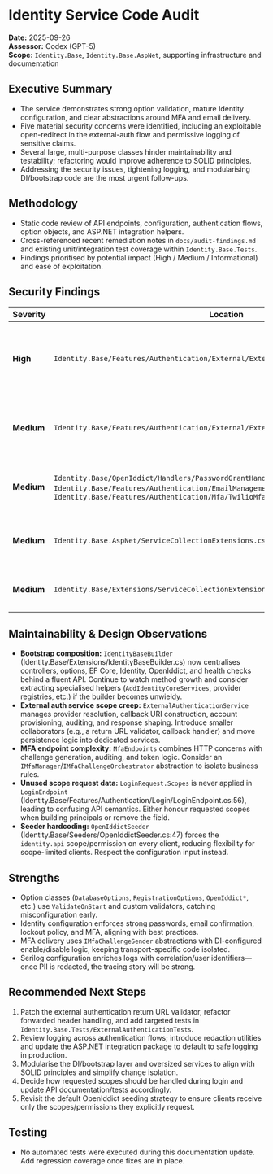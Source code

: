 # Identity Service Code Audit

**Date:** 2025-09-26  
**Assessor:** Codex (GPT-5)  
**Scope:** `Identity.Base`, `Identity.Base.AspNet`, supporting infrastructure and documentation

## Executive Summary
- The service demonstrates strong option validation, mature Identity configuration, and clear abstractions around MFA and email delivery.  
- Five material security concerns were identified, including an exploitable open-redirect in the external-auth flow and permissive logging of sensitive claims.  
- Several large, multi-purpose classes hinder maintainability and testability; refactoring would improve adherence to SOLID principles.  
- Addressing the security issues, tightening logging, and modularising DI/bootstrap code are the most urgent follow-ups.

## Methodology
- Static code review of API endpoints, configuration, authentication flows, option objects, and ASP.NET integration helpers.
- Cross-referenced recent remediation notes in `docs/audit-findings.md` and existing unit/integration test coverage within `Identity.Base.Tests`.
- Findings prioritised by potential impact (High / Medium / Informational) and ease of exploitation.

## Security Findings
| Severity | Location | Issue | Recommendation |
| --- | --- | --- | --- |
| **High** | `Identity.Base/Features/Authentication/External/ExternalAuthenticationService.cs:371` | `IsRelativeUrl` accepts protocol-relative inputs (e.g., `//evil.com`) and `CreateLoginResponse` redirects without sanitising `returnUrl`, enabling open redirects after external login/link flows. | Require return URLs that begin with a single `/`, reject `//` prefixes or absolute URLs, or maintain a whitelist before issuing redirects. Add regression tests covering malicious `returnUrl` inputs. |
| **Medium** | `Identity.Base/Features/Authentication/External/ExternalAuthenticationService.cs:340` | `BuildCallbackUri` trusts `X-Forwarded-*` headers even though `UseForwardedHeaders` is not configured, so crafted headers can rewrite callback hosts or schemes. | Either enable forwarded-header processing with trusted proxy settings or ignore the headers and rely on server-bound host/scheme. Document deployment expectations. |
| **Medium** | `Identity.Base/OpenIddict/Handlers/PasswordGrantHandler.cs:83`, `Identity.Base/Features/Authentication/EmailManagement/AccountEmailService.cs:70`, `Identity.Base/Features/Authentication/Mfa/TwilioMfaChallengeSender.cs:58` | Logs include full email addresses, phone numbers, and upstream error payloads, risking PII leakage. | Centralise redaction and downgrade logging levels (e.g., to `Debug`). Ensure structured logs omit secrets/PII before aggregating. |
| **Medium** | `Identity.Base.AspNet/ServiceCollectionExtensions.cs:36` | JWT bearer events dump every claim on validation; paired with `UseIdentityBaseRequestLogging`, production logs would leak user identities and scopes. | Guard verbose logging behind `IHostEnvironment.IsDevelopment()` or remove claim dumps. Provide guidance in the README about safe logging defaults. |
| **Medium** | `Identity.Base/Extensions/ServiceCollectionExtensions.cs:205` | The password grant flow is globally enabled, including for the default public SPA client, expanding the attack surface. | Gate ROPC behind an explicit configuration flag or client metadata so only trusted confidential clients can opt in. |

## Maintainability & Design Observations
- **Bootstrap composition:** `IdentityBaseBuilder` (Identity.Base/Extensions/IdentityBaseBuilder.cs) now centralises controllers, options, EF Core, Identity, OpenIddict, and health checks behind a fluent API. Continue to watch method growth and consider extracting specialised helpers (`AddIdentityCoreServices`, provider registries, etc.) if the builder becomes unwieldy.
- **External auth service scope creep:** `ExternalAuthenticationService` manages provider resolution, callback URI construction, account provisioning, auditing, and response shaping. Introduce smaller collaborators (e.g., a return URL validator, callback handler) and move persistence logic into dedicated services.
- **MFA endpoint complexity:** `MfaEndpoints` combines HTTP concerns with challenge generation, auditing, and token logic. Consider an `IMfaManager`/`IMfaChallengeOrchestrator` abstraction to isolate business rules.
- **Unused scope request data:** `LoginRequest.Scopes` is never applied in `LoginEndpoint` (Identity.Base/Features/Authentication/Login/LoginEndpoint.cs:56), leading to confusing API semantics. Either honour requested scopes when building principals or remove the field.
- **Seeder hardcoding:** `OpenIddictSeeder` (Identity.Base/Seeders/OpenIddictSeeder.cs:47) forces the `identity.api` scope/permission on every client, reducing flexibility for scope-limited clients. Respect the configuration input instead.

## Strengths
- Option classes (`DatabaseOptions`, `RegistrationOptions`, `OpenIddict*`, etc.) use `ValidateOnStart` and custom validators, catching misconfiguration early.
- Identity configuration enforces strong passwords, email confirmation, lockout policy, and MFA, aligning with best practices.
- MFA delivery uses `IMfaChallengeSender` abstractions with DI-configured enable/disable logic, keeping transport-specific code isolated.
- Serilog configuration enriches logs with correlation/user identifiers—once PII is redacted, the tracing story will be strong.

## Recommended Next Steps
1. Patch the external authentication return URL validator, refactor forwarded header handling, and add targeted tests in `Identity.Base.Tests/ExternalAuthenticationTests`.  
2. Review logging across authentication flows; introduce redaction utilities and update the ASP.NET integration package to default to safe logging in production.  
3. Modularise the DI/bootstrap layer and oversized services to align with SOLID principles and simplify change isolation.  
4. Decide how requested scopes should be handled during login and update API documentation/tests accordingly.  
5. Revisit the default OpenIddict seeding strategy to ensure clients receive only the scopes/permissions they explicitly request.

## Testing
- No automated tests were executed during this documentation update. Add regression coverage once fixes are in place.
